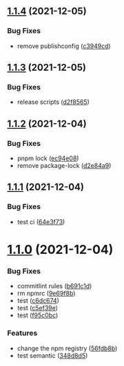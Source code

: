 ## [1.1.4](https://github.com/STPace/ts-lib-template/compare/v1.1.3...v1.1.4) (2021-12-05)


### Bug Fixes

* remove publishconfig ([c3949cd](https://github.com/STPace/ts-lib-template/commit/c3949cd5344e21115783e7af03a278d2be16c5c0))

## [1.1.3](https://github.com/STPace/ts-lib-template/compare/v1.1.2...v1.1.3) (2021-12-05)


### Bug Fixes

* release scripts ([d2f8565](https://github.com/STPace/ts-lib-template/commit/d2f8565514c254469ba40a97444fee71976435f1))

## [1.1.2](https://github.com/STPace/ts-lib-template/compare/v1.1.1...v1.1.2) (2021-12-04)


### Bug Fixes

* pnpm lock ([ec94e08](https://github.com/STPace/ts-lib-template/commit/ec94e0884069aa1128dcfcf792fc4c366c719610))
* remove package-lock ([d2e84a9](https://github.com/STPace/ts-lib-template/commit/d2e84a9a6c743f9e840e16608aaca02c438ec31d))

## [1.1.1](https://github.com/STPace/ts-lib-template/compare/v1.1.0...v1.1.1) (2021-12-04)


### Bug Fixes

* test ci ([64e3f73](https://github.com/STPace/ts-lib-template/commit/64e3f7348358bfc8343ab8e719bcaead922a4614))

# [1.1.0](https://github.com/STPace/ts-lib-template/compare/v1.0.0...v1.1.0) (2021-12-04)


### Bug Fixes

* commitlint rules ([b691c1d](https://github.com/STPace/ts-lib-template/commit/b691c1d0c820d2648be2019cabf20f2d011e24e3))
* rm npmrc ([9e69f8b](https://github.com/STPace/ts-lib-template/commit/9e69f8b5b2ce5a00d68e0f693b8d28edb8f1a9d9))
* test ([c6dc674](https://github.com/STPace/ts-lib-template/commit/c6dc674e881551ee040431ae07ecda645f9ca313))
* test ([c5ef39e](https://github.com/STPace/ts-lib-template/commit/c5ef39e1494be8ce233a56daa745b856657ff2de))
* test ([f95c0bc](https://github.com/STPace/ts-lib-template/commit/f95c0bc10a918c38614149cee433911c64ee0650))


### Features

* change the npm registry ([56fdb8b](https://github.com/STPace/ts-lib-template/commit/56fdb8bed07a0b002dcd19d83ddecf6bde0976e9))
* test semantic ([348d8d5](https://github.com/STPace/ts-lib-template/commit/348d8d553f2a755767ab15ed8ddca629706bb45a))
